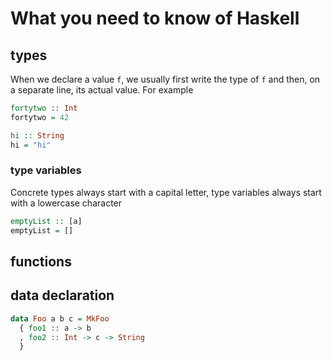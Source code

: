 # What you need to know of Haskell

## types

When we declare a value `f`, we usually first write the type of `f` and then, on a separate line, its actual value. For example

```haskell
fortytwo :: Int
fortytwo = 42

hi :: String
hi = "hi"
```

### type variables

Concrete types always start with a capital letter, type variables always start with a lowercase character

```haskell
emptyList :: [a]
emptyList = []
```

## functions



## data declaration

```haskell
data Foo a b c = MkFoo
  { foo1 :: a -> b
  , foo2 :: Int -> c -> String
  }
```